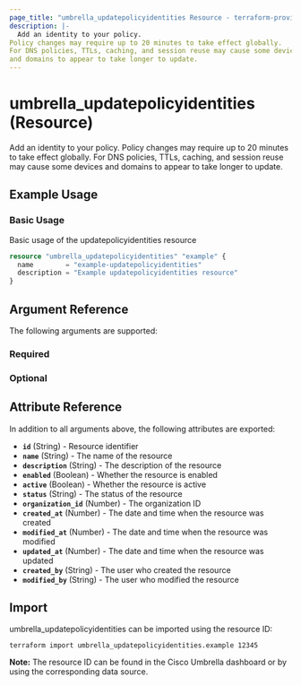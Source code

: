 ```yaml
---
page_title: "umbrella_updatepolicyidentities Resource - terraform-provider-umbrella"
description: |-
  Add an identity to your policy.
Policy changes may require up to 20 minutes to take effect globally.
For DNS policies, TTLs, caching, and session reuse may cause some devices
and domains to appear to take longer to update.
---
```


# umbrella_updatepolicyidentities (Resource)

Add an identity to your policy.
Policy changes may require up to 20 minutes to take effect globally.
For DNS policies, TTLs, caching, and session reuse may cause some devices
and domains to appear to take longer to update.

## Example Usage


### Basic Usage

Basic usage of the updatepolicyidentities resource

```terraform
resource "umbrella_updatepolicyidentities" "example" {
  name        = "example-updatepolicyidentities"
  description = "Example updatepolicyidentities resource"
}
```



## Argument Reference

The following arguments are supported:

### Required



### Optional



## Attribute Reference

In addition to all arguments above, the following attributes are exported:

- **`id`** (String) - Resource identifier
- **`name`** (String) - The name of the resource
- **`description`** (String) - The description of the resource
- **`enabled`** (Boolean) - Whether the resource is enabled
- **`active`** (Boolean) - Whether the resource is active
- **`status`** (String) - The status of the resource
- **`organization_id`** (Number) - The organization ID
- **`created_at`** (Number) - The date and time when the resource was created
- **`modified_at`** (Number) - The date and time when the resource was modified
- **`updated_at`** (Number) - The date and time when the resource was updated
- **`created_by`** (String) - The user who created the resource
- **`modified_by`** (String) - The user who modified the resource



## Import

umbrella_updatepolicyidentities can be imported using the resource ID:

```shell
terraform import umbrella_updatepolicyidentities.example 12345
```

**Note:** The resource ID can be found in the Cisco Umbrella dashboard or by using the corresponding data source.

